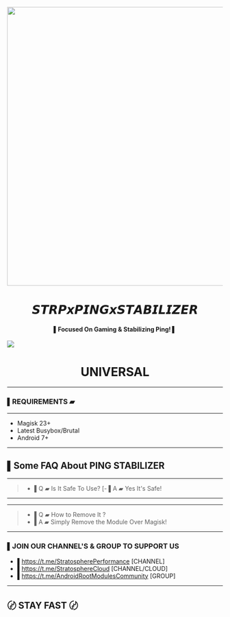 <p align="center"><a href="https://t.me/AndroidRootModulesCommunity"><img src="https://i.imgur.com/zkVAV03.png" width="650"></a></p>
<h1 align="center"><b> 𝙎𝙏𝙍𝙋𝙭𝙋𝙄𝙉𝙂𝙭𝙎𝙏𝘼𝘽𝙄𝙇𝙄𝙕𝙀𝙍 </b></h1>  
 <h4 align="center">▌Focused On Gaming & Stabilizing Ping! ▌</h4>

 <a href="https://t.me/AndroidRootModulesCommunity"><img src="https://img.shields.io/badge/Join-Telegram%20Channel-red.svg?logo=Telegram"></a>
 
 <h1 align="center"><b> UNIVERSAL </b></h1>

-----
### ▌REQUIREMENTS ▰

-----
- Magisk 23+
- Latest Busybox/Brutal
- Android 7+
-----
## ▌Some FAQ About PING STABILIZER

-----
>- ▌Q ▰ Is It Safe To Use?
[- ▌A ▰ Yes It's Safe!
-----

-----
>- ▌Q ▰ How to Remove It ?
>- ▌A ▰ Simply Remove the Module Over Magisk!
------

### ▌JOIN OUR CHANNEL'S & GROUP TO SUPPORT US

- ▌https://t.me/StratospherePerformance [CHANNEL]
- ▌https://t.me/StratosphereCloud [CHANNEL/CLOUD]
- ▌https://t.me/AndroidRootModulesCommunity [GROUP]
-----

## 〄 STAY FAST 〄
